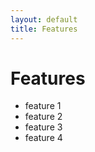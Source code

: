 ```yaml
---
layout: default
title: Features
---
```


# Features

- feature 1
- feature 2
- feature 3
- feature 4
